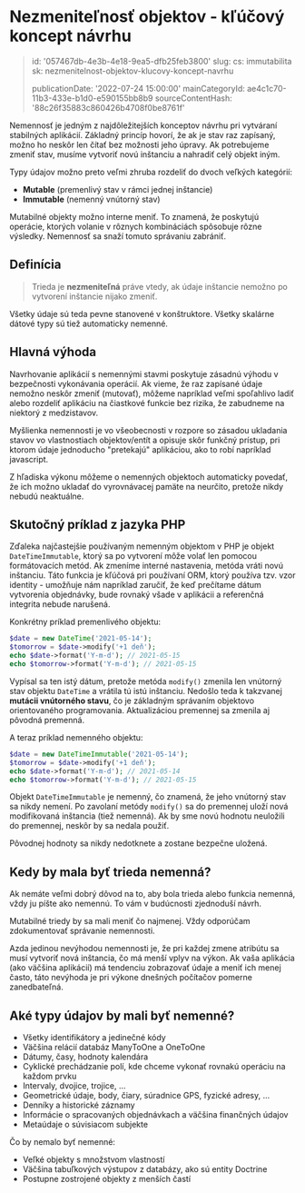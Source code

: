 Nezmeniteľnosť objektov - kľúčový koncept návrhu
================================================

> id: '057467db-4e3b-4e18-9ea5-dfb25feb3800'
> slug:
> 	cs: immutabilita
> 	sk: nezmenitelnost-objektov-klucovy-koncept-navrhu
> 
> publicationDate: '2022-07-24 15:00:00'
> mainCategoryId: ae4c1c70-11b3-433e-b1d0-e590155bb8b9
> sourceContentHash: '88c26f35883c860426b4708f0be8761f'

Nemennosť je jedným z najdôležitejších konceptov návrhu pri vytváraní stabilných aplikácií. Základný princíp hovorí, že ak je stav raz zapísaný, možno ho neskôr len čítať bez možnosti jeho úpravy. Ak potrebujeme zmeniť stav, musíme vytvoriť novú inštanciu a nahradiť celý objekt iným.

Typy údajov možno preto veľmi zhruba rozdeliť do dvoch veľkých kategórií:

- **Mutable** (premenlivý stav v rámci jednej inštancie)
- **Immutable** (nemenný vnútorný stav)

Mutabilné objekty možno interne meniť. To znamená, že poskytujú operácie, ktorých volanie v rôznych kombináciách spôsobuje rôzne výsledky. Nemennosť sa snaží tomuto správaniu zabrániť.

Definícia
--------

> Trieda je **nezmeniteľná** práve vtedy, ak údaje inštancie nemožno po vytvorení inštancie nijako zmeniť.

Všetky údaje sú teda pevne stanovené v konštruktore. Všetky skalárne dátové typy sú tiež automaticky nemenné.

Hlavná výhoda
--------------

Navrhovanie aplikácií s nemennými stavmi poskytuje zásadnú výhodu v bezpečnosti vykonávania operácií. Ak vieme, že raz zapísané údaje nemožno neskôr zmeniť (mutovať), môžeme napríklad veľmi spoľahlivo ladiť alebo rozdeliť aplikáciu na čiastkové funkcie bez rizika, že zabudneme na niektorý z medzistavov.

Myšlienka nemennosti je vo všeobecnosti v rozpore so zásadou ukladania stavov vo vlastnostiach objektov/entít a opisuje skôr funkčný prístup, pri ktorom údaje jednoducho "pretekajú" aplikáciou, ako to robí napríklad javascript.

Z hľadiska výkonu môžeme o nemenných objektoch automaticky povedať, že ich možno ukladať do vyrovnávacej pamäte na neurčito, pretože nikdy nebudú neaktuálne.

Skutočný príklad z jazyka PHP
--------------------

Zďaleka najčastejšie používaným nemenným objektom v PHP je objekt `DateTimeImmutable`, ktorý sa po vytvorení môže volať len pomocou formátovacích metód. Ak zmeníme interné nastavenia, metóda vráti novú inštanciu. Táto funkcia je kľúčová pri používaní ORM, ktorý používa tzv. vzor identity - umožňuje nám napríklad zaručiť, že keď prečítame dátum vytvorenia objednávky, bude rovnaký všade v aplikácii a referenčná integrita nebude narušená.

Konkrétny príklad premenlivého objektu:

```php
$date = new DateTime('2021-05-14');
$tomorrow = $date->modify('+1 deň');
echo $date->format('Y-m-d'); // 2021-05-15
echo $tomorrow->format('Y-m-d'); // 2021-05-15
```

Vypísal sa ten istý dátum, pretože metóda `modify()` zmenila len vnútorný stav objektu `DateTime` a vrátila tú istú inštanciu. Nedošlo teda k takzvanej **mutácii vnútorného stavu**, čo je základným správaním objektovo orientovaného programovania. Aktualizáciou premennej sa zmenila aj pôvodná premenná.

A teraz príklad nemenného objektu:

```php
$date = new DateTimeImmutable('2021-05-14');
$tomorrow = $date->modify('+1 deň');
echo $date->format('Y-m-d'); // 2021-05-14
echo $tomorrow->format('Y-m-d'); // 2021-05-15
```

Objekt `DateTimeImmutable` je nemenný, čo znamená, že jeho vnútorný stav sa nikdy nemení. Po zavolaní metódy `modify()` sa do premennej uloží nová modifikovaná inštancia (tiež nemenná). Ak by sme novú hodnotu neuložili do premennej, neskôr by sa nedala použiť.

Pôvodnej hodnoty sa nikdy nedotknete a zostane bezpečne uložená.

Kedy by mala byť trieda nemenná?
---------------------------

Ak nemáte veľmi dobrý dôvod na to, aby bola trieda alebo funkcia nemenná, vždy ju píšte ako nemennú. To vám v budúcnosti zjednoduší návrh.

Mutabilné triedy by sa mali meniť čo najmenej. Vždy odporúčam zdokumentovať správanie nemennosti.

Azda jedinou nevýhodou nemennosti je, že pri každej zmene atribútu sa musí vytvoriť nová inštancia, čo má menší vplyv na výkon. Ak vaša aplikácia (ako väčšina aplikácií) má tendenciu zobrazovať údaje a meniť ich menej často, táto nevýhoda je pri výkone dnešných počítačov pomerne zanedbateľná.

Aké typy údajov by mali byť nemenné?
------------------------------------

- Všetky identifikátory a jedinečné kódy
- Väčšina relácií databáz ManyToOne a OneToOne
- Dátumy, časy, hodnoty kalendára
- Cyklické prechádzanie polí, kde chceme vykonať rovnakú operáciu na každom prvku
- Intervaly, dvojice, trojice, ...
- Geometrické údaje, body, čiary, súradnice GPS, fyzické adresy, ...
- Denníky a historické záznamy
- Informácie o spracovaných objednávkach a väčšina finančných údajov
- Metaúdaje o súvisiacom subjekte

Čo by nemalo byť nemenné:

- Veľké objekty s množstvom vlastností
- Väčšina tabuľkových výstupov z databázy, ako sú entity Doctrine
- Postupne zostrojené objekty z menších častí
